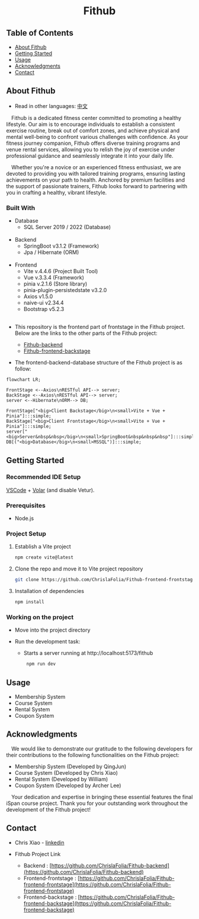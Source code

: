 <div align="center">
  <h1 align="center">Fithub</h1>
</div>

<!-- TABLE OF CONTENTS -->

## Table of Contents

- [About Fithub](#About-Fithub)
- [Getting Started](#Getting-Started)
- [Usage](#Usage)
- [Acknowledgments](#Acknowledgments)
- [Contact](#Contact)

## About Fithub

- Read in other languages: [中文](README.chinese.md)

&emsp;Fithub is a dedicated fitness center committed to promoting a healthy lifestyle. Our aim is to encourage individuals to establish a consistent exercise routine, break out of comfort zones, and achieve physical and mental well-being to confront various challenges with confidence. As your fitness journey companion, Fithub offers diverse training programs and venue rental services, allowing you to relish the joy of exercise under professional guidance and seamlessly integrate it into your daily life.

&emsp;Whether you're a novice or an experienced fitness enthusiast, we are devoted to providing you with tailored training programs, ensuring lasting achievements on your path to health. Anchored by premium facilities and the support of passionate trainers, Fithub looks forward to partnering with you in crafting a healthy, vibrant lifestyle.

### Built With

- Database
  - SQL Server 2019 / 2022 (Database)
    <br/><br/>
- Backend
  - SpringBoot v3.1.2 (Framework)
  - Jpa / Hibernate (ORM)
    <br/><br/>
- Frontend
  - Vite v.4.4.6 (Project Built Tool)
  - Vue v.3.3.4 (Framework)
  - pinia v.2.1.6 (Store library)
  - pinia-plugin-persistedstate v3.2.0
  - Axios v1.5.0
  - naive-ui v2.34.4
  - Bootstrap v5.2.3
    <br/><br/>

* This repository is the frontend part of frontstage in the Fithub project. Below are the links to the other parts of the Fithub project:

  - [Fithub-backend](https://github.com/ChrislaFolia/Fithub-backend)
  - [Fithub-frontend-backstage](https://github.com/ChrislaFolia/Fithub-frontend-backstage)

* The frontend-backend-database structure of the Fithub project is as follow:

```mermaid
flowchart LR;

FrontStage <--Axios\nRESTful API--> server;
BackStage <--Axios\nRESTful API--> server;
server <--Hibernate\nORM--> DB;

FrontStage["<big>Client Backstage</big>\n<small>Vite + Vue + Pinia"]:::simple;
BackStage["<big>Client Frontstage</big>\n<small>Vite + Vue + Pinia"]:::simple;
server["<big>Server&nbsp&nbsp</big>\n<small>SpringBoot&nbsp&nbsp&nbsp"]:::simple;
DB[("<big>Database</big>\n<small>MSSQL")]:::simple;
```

<!-- GETTING STARTED -->

## Getting Started

### Recommended IDE Setup

[VSCode](https://code.visualstudio.com/) + [Volar](https://marketplace.visualstudio.com/items?itemName=Vue.volar) (and disable Vetur).

### Prerequisites

- Node.js

### Project Setup

1. Establish a Vite project
   ```sh
   npm create vite@latest
   ```
1. Clone the repo and move it to Vite project repository
   ```sh
   git clone https://github.com/ChrislaFolia/Fithub-frontend-frontstage.git
   ```
1. Installation of dependencies
   ```sh
   npm install
   ```

### Working on the project

- Move into the project directory
- Run the development task:

  - Starts a server running at http://localhost:5173/fithub

    ```sh
     npm run dev
    ```

## Usage

- Membership System
- Course System
- Rental System
- Coupon System

## Acknowledgments

&emsp;We would like to demonstrate our gratitude to the following developers for their contributions to the following functionalities on the Fithub project:

- Membership System (Developed by QingJun)
- Course System (Developed by Chris Xiao)
- Rental System (Developed by William)
- Coupon System (Developed by Archer Lee)

&emsp;Your dedication and expertise in bringing these essential features the final iSpan course project. Thank you for your outstanding work throughout the development of the Fithub project!

## Contact

- Chris Xiao - [linkedin](https://www.linkedin.com/in/you-ren-hsiao-520997158/)

- Fithub Project Link
  - Backend : [https://github.com/ChrislaFolia/Fithub-backend](https://github.com/ChrislaFolia/Fithub-backend)
  - Frontend-frontstage : [https://github.com/ChrislaFolia/Fithub-frontend-frontstage](https://github.com/ChrislaFolia/Fithub-frontend-frontstage)
  - Frontend-backstage : [https://github.com/ChrislaFolia/Fithub-frontend-backstage](https://github.com/ChrislaFolia/Fithub-frontend-backstage)
